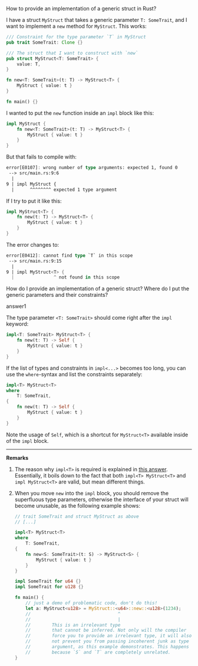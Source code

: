 How to provide an implementation of a generic struct in Rust?

I have a struct `MyStruct` that takes a generic parameter `T: SomeTrait`, and I want to implement a `new` method for `MyStruct`. This works:

```rust
/// Constraint for the type parameter `T` in MyStruct
pub trait SomeTrait: Clone {}

/// The struct that I want to construct with `new`
pub struct MyStruct<T: SomeTrait> {
    value: T,
}

fn new<T: SomeTrait>(t: T) -> MyStruct<T> {
    MyStruct { value: t }
}

fn main() {}
```

I wanted to put the `new` function inside an `impl` block like this:

```rust
impl MyStruct {
    fn new<T: SomeTrait>(t: T) -> MyStruct<T> {
        MyStruct { value: t }
    }
}
```

But that fails to compile with:

```rust
error[E0107]: wrong number of type arguments: expected 1, found 0
 --> src/main.rs:9:6
  |
9 | impl MyStruct {
  |      ^^^^^^^^ expected 1 type argument
```

If I try to put it like this:

```rust
impl MyStruct<T> {
    fn new(t: T) -> MyStruct<T> {
        MyStruct { value: t }
    }
}
```

The error changes to:

```rust
error[E0412]: cannot find type `T` in this scope
 --> src/main.rs:9:15
  |
9 | impl MyStruct<T> {
  |               ^ not found in this scope
```

How do I provide an implementation of a generic struct? Where do I put the generic parameters and their constraints?

answer1

The type parameter `<T: SomeTrait>` should come right after the `impl` keyword:

```rust
impl<T: SomeTrait> MyStruct<T> {
    fn new(t: T) -> Self {
        MyStruct { value: t }
    }
}
```

If the list of types and constraints in `impl<...>` becomes too long, you can use the `where`-syntax and list the constraints separately:

```rust
impl<T> MyStruct<T>
where
    T: SomeTrait,
{
    fn new(t: T) -> Self {
        MyStruct { value: t }
    }
}
```

Note the usage of `Self`, which is a shortcut for `MyStruct<T>` available inside of the `impl` block.

------

**Remarks**

1. The reason why `impl<T>` is required is explained in [this answer](https://stackoverflow.com/a/45473717/2707792). Essentially, it boils down to the fact that both `impl<T> MyStruct<T>` and `impl MyStruct<T>` are valid, but mean different things.

2. When you move `new` into the `impl` block, you should remove the superfluous type parameters, otherwise the interface of your struct will become unusable, as the following example shows:

   ```rust
   // trait SomeTrait and struct MyStruct as above
   // [...]
   
   impl<T> MyStruct<T>
   where
       T: SomeTrait,
   {
       fn new<S: SomeTrait>(t: S) -> MyStruct<S> {
           MyStruct { value: t }
       }
   }
   
   impl SomeTrait for u64 {}
   impl SomeTrait for u128 {}
   
   fn main() {
       // just a demo of problematic code, don't do this!
       let a: MyStruct<u128> = MyStruct::<u64>::new::<u128>(1234);
       //                                 ^
       //                                 |
       //        This is an irrelevant type
       //        that cannot be inferred. Not only will the compiler
       //        force you to provide an irrelevant type, it will also
       //        not prevent you from passing incoherent junk as type
       //        argument, as this example demonstrates. This happens 
       //        because `S` and `T` are completely unrelated.
   }
   ```

